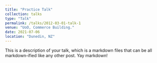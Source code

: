 ```yaml
---
title: "Practice Talk"
collection: talks
type: "Talk"
permalink: /talks/2012-03-01-talk-1
venue: "UoO, Commerce Building."
date: 2021-07-06
location: "Dunedin, NZ"
---
```


This is a description of your talk, which is a markdown files that can be all markdown-ified like any other post. Yay markdown!
